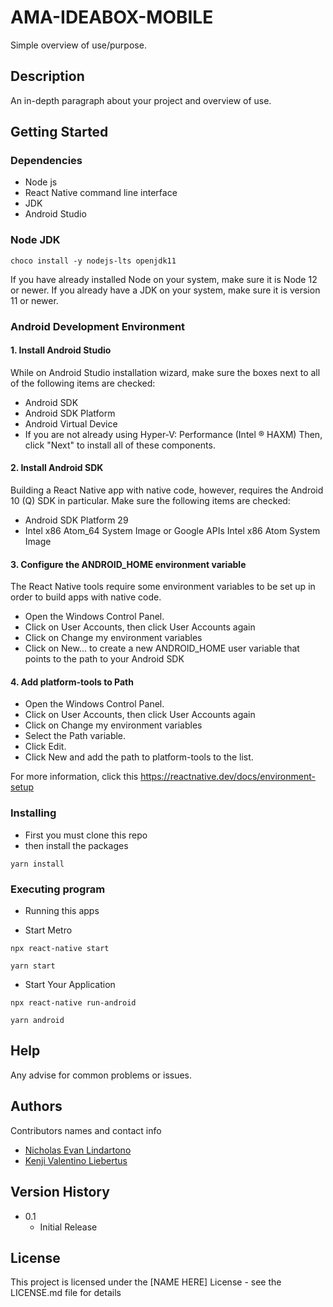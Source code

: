 # AMA-IDEABOX-MOBILE
Simple overview of use/purpose.

## Description

An in-depth paragraph about your project and overview of use.

## Getting Started

### Dependencies

* Node js
* React Native command line interface
* JDK
* Android Studio

### Node JDK
```
choco install -y nodejs-lts openjdk11
```
If you have already installed Node on your system, make sure it is Node 12 or newer. If you already have a JDK on your system, make sure it is version 11 or newer.

### Android Development Environment
#### 1. Install Android Studio
While on Android Studio installation wizard, make sure the boxes next to all of the following items are checked:
* Android SDK
* Android SDK Platform
* Android Virtual Device
* If you are not already using Hyper-V: Performance (Intel ® HAXM)
Then, click "Next" to install all of these components.

#### 2. Install Android SDK
Building a React Native app with native code, however, requires the Android 10 (Q) SDK in particular. Make sure the following items are checked:
* Android SDK Platform 29
* Intel x86 Atom_64 System Image or Google APIs Intel x86 Atom System Image

#### 3. Configure the ANDROID_HOME environment variable
The React Native tools require some environment variables to be set up in order to build apps with native code.
* Open the Windows Control Panel.
* Click on User Accounts, then click User Accounts again
* Click on Change my environment variables
* Click on New... to create a new ANDROID_HOME user variable that points to the path to your Android SDK

#### 4. Add platform-tools to Path
* Open the Windows Control Panel.
* Click on User Accounts, then click User Accounts again
* Click on Change my environment variables
* Select the Path variable.
* Click Edit.
* Click New and add the path to platform-tools to the list.

For more information, click this https://reactnative.dev/docs/environment-setup

### Installing

* First you must clone this repo
* then install the packages
```
yarn install
```

### Executing program

* Running this apps
- Start Metro
```
npx react-native start
```
```
yarn start
```

- Start Your Application
```
npx react-native run-android
```
```
yarn android 
```

## Help
Any advise for common problems or issues.

## Authors

Contributors names and contact info

* [Nicholas Evan Lindartono](https://github.com/Nicholasevann)
* [Kenji Valentino Liebertus](https://github.com/KenjiVale/cv)

## Version History

* 0.1
    * Initial Release

## License

This project is licensed under the [NAME HERE] License - see the LICENSE.md file for details